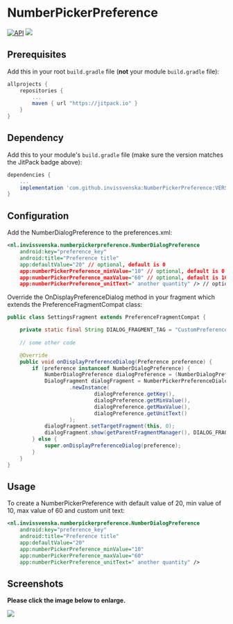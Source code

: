 # NumberPickerPreference
[![API](https://img.shields.io/badge/API-19%2B-brightgreen.svg?style=flat)](https://android-arsenal.com/api?level=19) [![](https://jitpack.io/v/invissvenska/NumberPickerPreference.svg)](https://jitpack.io/#invissvenska/NumberPickerPreference)  

## Prerequisites

Add this in your root `build.gradle` file (**not** your module `build.gradle` file):

```gradle
allprojects {
    repositories {
        ...
        maven { url "https://jitpack.io" }
    }
}
```

## Dependency

Add this to your module's `build.gradle` file (make sure the version matches the JitPack badge above):

```gradle
dependencies {
    ...
    implementation 'com.github.invissvenska:NumberPickerPreference:VERSION'
}
```

## Configuration

Add the NumberDialogPreference to the preferences.xml:

```xml
<nl.invissvenska.numberpickerpreference.NumberDialogPreference
    android:key="preference_key"
    android:title="Preference title"
    app:defaultValue="20" // optional, default is 0
    app:numberPickerPreference_minValue="10" // optional, default is 0
    app:numberPickerPreference_maxValue="60" // optional, default is 100
    app:numberPickerPreference_unitText=" another quantity" /> // optional, default is ""
```

Override the OnDisplayPreferenceDialog method in your fragment which extends the PreferenceFragmentCompat class:
```java
public class SettingsFragment extends PreferenceFragmentCompat {

    private static final String DIALOG_FRAGMENT_TAG = "CustomPreferenceDialog";
    
    // some other code

    @Override
    public void onDisplayPreferenceDialog(Preference preference) {
        if (preference instanceof NumberDialogPreference) {
            NumberDialogPreference dialogPreference = (NumberDialogPreference) preference;
            DialogFragment dialogFragment = NumberPickerPreferenceDialogFragment
                    .newInstance(
                            dialogPreference.getKey(),
                            dialogPreference.getMinValue(),
                            dialogPreference.getMaxValue(),
                            dialogPreference.getUnitText()
                    );
            dialogFragment.setTargetFragment(this, 0);
            dialogFragment.show(getParentFragmentManager(), DIALOG_FRAGMENT_TAG);
        } else {
            super.onDisplayPreferenceDialog(preference);
        }
    }
}
```

## Usage

To create a NumberPickerPreference with default value of 20, min value of 10, max value of 60 and custom unit text:
```xml
<nl.invissvenska.numberpickerpreference.NumberDialogPreference
    android:key="preference_key"
    android:title="Preference title"
    app:defaultValue="20"
    app:numberPickerPreference_minValue="10"
    app:numberPickerPreference_maxValue="60"
    app:numberPickerPreference_unitText=" another quantity" />
```

## Screenshots

**Please click the image below to enlarge.**

<img src="https://raw.githubusercontent.com/invissvenska/NumberPickerPreference/master/media/collage.png">
